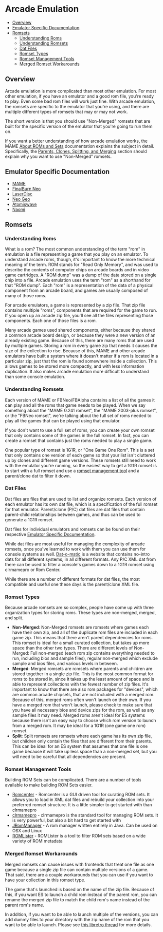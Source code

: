 # Arcade Emulation

- [Overview](#overview)
- [Emulator Specific Documentation](#emulator-specific-documentation)
- [Romsets](#romsets)
  - [Understanding Roms](#understanding-roms)
  - [Understanding Romsets](#understanding-romsets)
  - [Dat Files](#dat-files)
  - [Romset Types](#romset-types)
  - [Romset Management Tools](#romset-management-tools)
  - [Merged Romset Workarounds](#merged-romset-workarounds)

## Overview

Arcade emulation is more complicated than most other emulation. For most other emulation, if you have an emulator and a good rom file, you're ready to play. Even some bad rom files will work just fine. With arcade emulation, the romsets are specific to the emulator that you're using, and there are multiple different types of romsets that may or may not work.

The short version is that you should use "Non-Merged" romsets that are built for the specific version of the emulator that you're going to run them on.

If you want a better understanding of how arcade emulation works, the MAME [About ROMs and Sets](https://docs.mamedev.org/usingmame/aboutromsets.html) documentation explains the subject in detail. Specifically, the [Parents, Clones, Splitting, and Merging](https://docs.mamedev.org/usingmame/aboutromsets.html#parents-clones-splitting-and-merging) section should explain why you want to use "Non-Merged" romsets.
  
## Emulator Specific Documentation

- [MAME](System-MAME)
- [FinalBurn Neo](System-FBNeo)
- [LaserDisc](System-Laserdisc)
- [Neo Geo](System-Neo-Geo)
- [Atomiswave](System-Atomiswave)
- [Naomi](System-Naomi)

## Romsets

### Understanding Roms

What is a rom? The most common understanding of the term "rom" in emulation is a file representing a game that you play on an emulator. To understand arcade roms, though, it's important to know the more technical meaning of the term. ROM stands for "Read Only Memory", and was used to describe the contents of computer chips on arcade boards and in video game cartridges. A "ROM dump" was a dump of the data stored on a single chip into a file. Arcade emulation uses the term "rom" as a shorthand for that "ROM dump". Each "rom" is a representation of the data of a physical component from an arcade board, and games are usually composed of many of those roms.

For arcade emulators, a game is represented by a zip file. That zip file contains multiple "roms", components that are required for the game to run. If you open up an arcade zip file, you'll see all the files representing those components. Each one of those files is a rom.

Many arcade games used shared components, either because they shared a common arcade board design, or because they were a new version of an already existing game. Because of this, there are many roms that are used by multiple games. Storing a rom in every game zip that needs it causes the size of the collection to rise. Because of this, MAME and other arcade emulators have built a system where it doesn't matter if a rom is located in a particular zip, just that the rom is found somewhere inside a collection. This allows games to be stored more compactly, and with less information duplication. It also makes arcade emulation more difficult to understand than some console emulation.

### Understanding Romsets

Each version of MAME or FBNeo/FBAlpha contains a list of all the games it can play and all the roms that game needs to be played. When we say something about the "MAME 0.241 romset", the "MAME 2003-plus romset", or the "FBNeo romset", we're talking about the full set of roms needed to play all the games that can be played using that emulator.

If you don't want to use a full set of roms, you can create your own romset that only contains some of the games in the full romset. In fact, you can create a romset that contains just the roms needed to play a single game.

One popular type of romset is 1G1R, or "One Game One Rom". This is a set that only contains one version of each game so that your list isn't cluttered up by clones and different game versions. These romsets still need to work with the emulator you're running, so the easiest way to get a 1G1R romset is to start with a full romset and use a [romset management tool](#romset-management-tools) and a parent/clone dat to filter it down.

### Dat Files

Dat files are files that are used to list and organize romsets. Each version of each emulator has its own dat file, which is a specification of the full romset for that emulator. Parent/clone (P/C) dat files are dat files that contain parent-child relationships between games, and thus can be used to generate a 1G1R romset.

Dat files for individual emulators and romsets can be found on their respective [Emulator Specific Documentation](#emulator-specific-documentation).

While dat files are most useful for managing the complexity of arcade romsets, once you've learned to work with them you can use them for console systems as well. [Dat-o-matic](https://datomatic.no-intro.org) is a website that contains no-intro dats for all different systems, in all different formats. Any P/C XML dat from there can be used to filter a console's games down to a 1G1R romset using clrmamepro or Rom Center.

While there are a number of different formats for dat files, the most compatible and useful one these days is the parent/clone XML file.

### Romset Types

Because arcade romsets are so complex, people have come up with three organization types for storing roms. These types are non-merged, merged, and split.

- **Non-Merged**: Non-Merged romsets are romsets where games each have their own zip, and all of the duplicate rom files are included in each game zip. This means that there aren't parent dependencies for roms. This romset is ideal for a small curated collection, but takes up more space than the other two types. There are different levels of Non-Merged: Full non-merged (each rom zip contains everything needed to run, including bios and sample files), regular non-merged which exclude sample and bios files, and various levels in between.
- **Merged**: Merged romsets are romsets where parents and children are stored together in a single zip file. This is the most common format for roms to be stored in, since it takes up the least amount of space and is able to represent collections with the fewest number of zip files. It's important to know that there are also rom packages for "devices", which are common arcade chipsets, that are not included with a merged rom. Because of this, merged roms often won't launch on their own. If you have a merged rom that won't launch, please check to make sure that you have all necessary bios and device zips for the rom, as well as any sample files it may need. Merged roms aren't ideal for ES systems because there isn't an easy way to choose which rom version to launch from a merged rom. It may be ideal for a 1G1R (one game one rom) romset.
- **Split**: Split romsets are romsets where each game has its own zip file, but children only contain the files that are different from their parents. This can be ideal for an ES system that assumes that one file is one game because it will take up less space than a non-merged set, but you will need to be careful that all dependencies are present.

### Romset Management Tools

Building ROM Sets can be complicated. There are a number of tools available to make building ROM Sets easier.

- [Romcenter](https://www.romcenter.com/) - Romcenter is a GUI driven tool for curating ROM sets. It allows you to load in XML dat files and rebuild your collection into your preferred romset structure. It is a little simpler to get started with than clrmamepro
- [clrmamepro](https://mamedev.emulab.it/clrmamepro/) - clrmamepro is the standard tool for managing ROM sets. It is very powerful, but also a bit hard to get started with
- [JRomManager](https://github.com/optyfr/JRomManager) - A rom manager written entirely in Java. Can be used on OSX and Linux
- [ROMLister](https://www.waste.org/~winkles/ROMLister/) - ROMLister is a tool to filter ROM sets based on a wide variety of ROM metadata

### Merged Romset Workarounds

Merged romsets can cause issues with frontends that treat one file as one game because a single zip file can contain multiple versions of a game. That said, there are a couple workarounds that you can use if you want to have your collection in this romset type.

The game that's launched is based on the name of the zip file. Because of this, if you want ES to launch a child rom instead of the parent rom, you can rename the merged zip file to match the child rom's name instead of the parent rom's name.

In addition, if you want to be able to launch multiple of the versions, you can add dummy files to your directory with the zip name of the rom that you want to be able to launch. Please see [this libretro thread](https://forums.libretro.com/t/how-to-play-clones-of-merged-mame-roms/35695/21) for more details.
